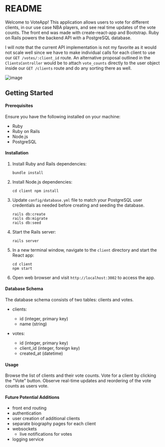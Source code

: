 # README

Welcome to VoteApp! This application allows users to vote for different clients, in our use case NBA players, and see real time updates of the vote counts. The front end was made with create-react-app and Bootstrap. Ruby on Rails powers the backend API with a PostgreSQL database.

I will note that the current API implementation is not my favorite as it would not scale well since we have to make individual calls for each client to use our `GET /votes/:client_id` route. An alternative proposal outlined in the `ClientsController` would be to attach `vote_counts` directly to the user object inside our `GET /clients` route and do any sorting there as well.

![image](https://github.com/jasonxhang/perchwell-tha/assets/38513090/4d8ab708-7baf-4124-a0bb-2727a7052e84)

## Getting Started

#### Prerequisites

Ensure you have the following installed on your machine:

- Ruby
- Ruby on Rails
- Node.js
- PostgreSQL

#### Installation

1. Install Ruby and Rails dependencies:

   ```
   bundle install
   ```

2. Install Node.js dependencies:

   ```
   cd client npm install
   ```

3. Update `config/database.yml` file to match your PostgreSQL user credentials as needed before creating and seeding the database.

   ```
   rails db:create
   rails db:migrate
   rails db:seed
   ```

4. Start the Rails server:

   ```
   rails server
   ```

5. In a new terminal window, navigate to the `client` directory and start the React app:

   ```
   cd client
   npm start
   ```

6. Open web browser and visit `http://localhost:3002` to access the app.

#### Database Schema

The database schema consists of two tables: clients and votes.

- clients:

  - id (integer, primary key)
  - name (string)

- votes:
  - id (integer, primary key)
  - client_id (integer, foreign key)
  - created_at (datetime)

#### Usage

Browse the list of clients and their vote counts.
Vote for a client by clicking the "Vote" button.
Observe real-time updates and reordering of the vote counts as users vote.

#### Future Potential Additions

- front end routing
- authentication
- user creation of additional clients
- separate biography pages for each client
- websockets
  - live notifications for votes
- logging service
